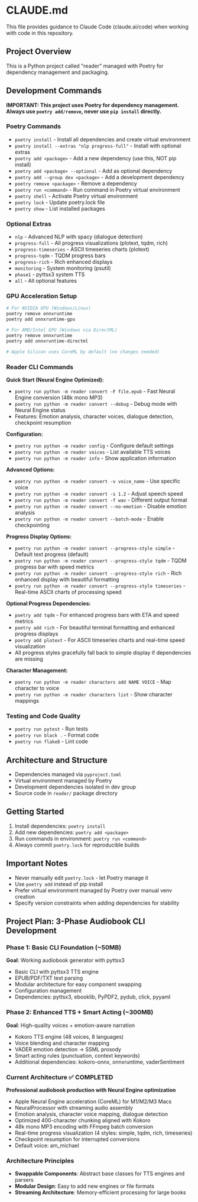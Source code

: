 # CLAUDE.md

This file provides guidance to Claude Code (claude.ai/code) when working with code in this repository.

## Project Overview

This is a Python project called "reader" managed with Poetry for dependency management and packaging.

## Development Commands

**IMPORTANT: This project uses Poetry for dependency management. Always use `poetry add/remove`, never use `pip install` directly.**

### Poetry Commands
- `poetry install` - Install all dependencies and create virtual environment
- `poetry install --extras "nlp progress-full"` - Install with optional extras
- `poetry add <package>` - Add a new dependency (use this, NOT pip install)
- `poetry add <package> --optional` - Add as optional dependency
- `poetry add --group dev <package>` - Add a development dependency
- `poetry remove <package>` - Remove a dependency
- `poetry run <command>` - Run command in Poetry virtual environment
- `poetry shell` - Activate Poetry virtual environment
- `poetry lock` - Update poetry.lock file
- `poetry show` - List installed packages

### Optional Extras
- `nlp` - Advanced NLP with spacy (dialogue detection)
- `progress-full` - All progress visualizations (plotext, tqdm, rich)
- `progress-timeseries` - ASCII timeseries charts (plotext)
- `progress-tqdm` - TQDM progress bars
- `progress-rich` - Rich enhanced displays
- `monitoring` - System monitoring (psutil)
- `phase1` - pyttsx3 system TTS
- `all` - All optional features

### GPU Acceleration Setup
```bash
# For NVIDIA GPU (Windows/Linux)
poetry remove onnxruntime
poetry add onnxruntime-gpu

# For AMD/Intel GPU (Windows via DirectML)
poetry remove onnxruntime
poetry add onnxruntime-directml

# Apple Silicon uses CoreML by default (no changes needed)
```

### Reader CLI Commands

**Quick Start (Neural Engine Optimized):**
- `poetry run python -m reader convert -F file.epub` - Fast Neural Engine conversion (48k mono MP3)
- `poetry run python -m reader convert --debug` - Debug mode with Neural Engine status
- Features: Emotion analysis, character voices, dialogue detection, checkpoint resumption

**Configuration:**
- `poetry run python -m reader config` - Configure default settings  
- `poetry run python -m reader voices` - List available TTS voices
- `poetry run python -m reader info` - Show application information

**Advanced Options:**
- `poetry run python -m reader convert -v voice_name` - Use specific voice
- `poetry run python -m reader convert -s 1.2` - Adjust speech speed  
- `poetry run python -m reader convert -f wav` - Different output format
- `poetry run python -m reader convert --no-emotion` - Disable emotion analysis
- `poetry run python -m reader convert --batch-mode` - Enable checkpointing

**Progress Display Options:**
- `poetry run python -m reader convert --progress-style simple` - Default text progress (default)
- `poetry run python -m reader convert --progress-style tqdm` - TQDM progress bar with speed metrics
- `poetry run python -m reader convert --progress-style rich` - Rich enhanced display with beautiful formatting  
- `poetry run python -m reader convert --progress-style timeseries` - Real-time ASCII charts of processing speed

**Optional Progress Dependencies:**
- `poetry add tqdm` - For enhanced progress bars with ETA and speed metrics
- `poetry add rich` - For beautiful terminal formatting and enhanced progress displays
- `poetry add plotext` - For ASCII timeseries charts and real-time speed visualization
- All progress styles gracefully fall back to simple display if dependencies are missing

**Character Management:**
- `poetry run python -m reader characters add NAME VOICE` - Map character to voice
- `poetry run python -m reader characters list` - Show character mappings

### Testing and Code Quality
- `poetry run pytest` - Run tests
- `poetry run black .` - Format code
- `poetry run flake8` - Lint code

## Architecture and Structure

- Dependencies managed via `pyproject.toml`
- Virtual environment managed by Poetry
- Development dependencies isolated in dev group
- Source code in `reader/` package directory

## Getting Started

1. Install dependencies: `poetry install`
2. Add new dependencies: `poetry add <package>`
3. Run commands in environment: `poetry run <command>`
4. Always commit `poetry.lock` for reproducible builds

## Important Notes

- Never manually edit `poetry.lock` - let Poetry manage it
- Use `poetry add` instead of pip install
- Prefer virtual environment managed by Poetry over manual venv creation
- Specify version constraints when adding dependencies for stability

## Project Plan: 3-Phase Audiobook CLI Development

### Phase 1: Basic CLI Foundation (~50MB)
**Goal**: Working audiobook generator with pyttsx3
- Basic CLI with pyttsx3 TTS engine
- EPUB/PDF/TXT text parsing
- Modular architecture for easy component swapping
- Configuration management
- Dependencies: pyttsx3, ebooklib, PyPDF2, pydub, click, pyyaml

### Phase 2: Enhanced TTS + Smart Acting (~300MB)
**Goal**: High-quality voices + emotion-aware narration
- Kokoro TTS engine (48 voices, 8 languages)
- Voice blending and character mapping
- VADER emotion detection → SSML prosody
- Smart acting rules (punctuation, context keywords)
- Additional dependencies: kokoro-onnx, onnxruntime, vaderSentiment

### Current Architecture ✅ COMPLETED
**Professional audiobook production with Neural Engine optimization**
- Apple Neural Engine acceleration (CoreML) for M1/M2/M3 Macs
- NeuralProcessor with streaming audio assembly
- Emotion analysis, character voice mapping, dialogue detection
- Optimized 400-character chunking aligned with Kokoro
- 48k mono MP3 encoding with FFmpeg batch conversion
- Real-time progress visualization (4 styles: simple, tqdm, rich, timeseries)
- Checkpoint resumption for interrupted conversions
- Default voice: am_michael

### Architecture Principles
- **Swappable Components**: Abstract base classes for TTS engines and parsers
- **Modular Design**: Easy to add new engines or file formats
- **Streaming Architecture**: Memory-efficient processing for large books
